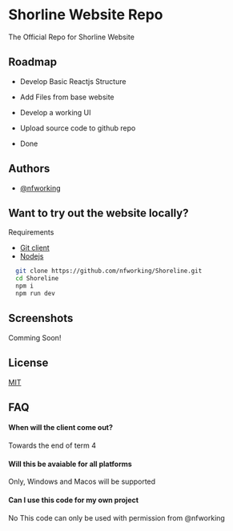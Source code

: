 
# Shorline Website Repo

The Official Repo for Shorline Website




## Roadmap

- Develop Basic Reactjs Structure

- Add Files from base website

- Develop a working UI


- Upload source code to github repo

- Done


## Authors

- [@nfworking](https://www.github.com/nfworking)


## Want to try out the website locally?

 Requirements
- [Git client](https://git-scm.com/downloads)
- [Nodejs](https://nodejs.org/en)

```bash
  git clone https://github.com/nfworking/Shoreline.git
  cd Shoreline
  npm i
  npm run dev
```
    
## Screenshots

Comming Soon!


## License

[MIT](https://choosealicense.com/licenses/mit/)


## FAQ

#### When will the client come out?

Towards the end of term 4

#### Will this be avaiable for all platforms

Only, Windows and Macos will be supported

#### Can I use this code for my own project

No This code can only be used with permission from @nfworking

